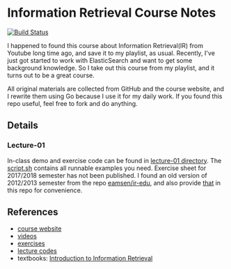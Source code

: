 # Information Retrieval Course Notes

[![Build Status](https://travis-ci.org/ZhengHe-MD/ir-freiburg.svg?branch=master)](https://travis-ci.org/ZhengHe-MD/ir-freiburg)

I happened to found this course about Information Retrieval(IR) from Youtube long time ago, and save it to 
my playlist, as usual. Recently, I've just got started to work with ElasticSearch and want to get some background knowledge.
So I take out this course from my playlist, and it turns out to be a great course.   

All original materials are collected from GitHub and the course website, and I rewrite them using Go because
I use it for my daily work. If you found this repo useful, feel free to fork and do anything.

## Details

### Lecture-01

In-class demo and exercise code can be found in [lecture-01 directory](./lecture-01). The [script.sh](./lecture-01/script.sh) contains all runnable examples you need. Exercise sheet for 2017/2018 semester has not been published. I found an old version of 2012/2013 semester from the repo [eamsen/ir-edu](https://github.com/eamsen/ir-edu), and also provide [that](./lecture-01/exercise-sheet-01.pdf) in this repo for convenience.

## References
* [course website](https://ad-wiki.informatik.uni-freiburg.de/teaching/InformationRetrievalWS1718)
* [videos](https://www.youtube.com/playlist?list=PLfgMNKpBVg4V8GtMB7eUrTyvITri8WF7i)
* [exercises](https://github.com/eamsen/ir-edu)
* [lecture codes](https://github.com/numairmansur/InformationRetrival)
* textbooks: [Introduction to Information Retrieval](https://nlp.stanford.edu/IR-book/information-retrieval-book.html)
